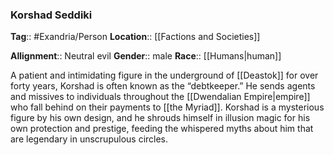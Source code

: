 ### Korshad Seddiki
**Tag**:: #Exandria/Person
**Location**:: [[Factions and Societies]]

**Allignment**:: Neutral evil
**Gender**:: male
**Race**:: [[Humans|human]]

A patient and intimidating figure in the underground of [[Deastok]] for over forty years, Korshad is often known as the “debtkeeper.” He sends agents and missives to individuals throughout the [[Dwendalian Empire|empire]] who fall behind on their payments to [[the Myriad]]. Korshad is a mysterious figure by his own design, and he shrouds himself in illusion magic for his own protection and prestige, feeding the whispered myths about him that are legendary in unscrupulous circles.